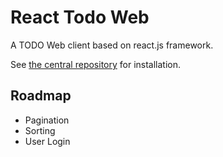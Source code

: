 # React Todo Web

A TODO Web client based on react.js framework.

See [the central repository](https://github.com/scubism/todo_center) for installation.

## Roadmap

- Pagination
- Sorting
- User Login
